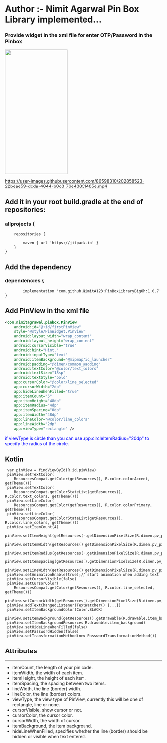 # Author :- Nimit Agarwal Pin Box Library implemented...
### Provide widget in the xml file for enter OTP/Password in the Pinbox
<p>
<img src="https://user-images.githubusercontent.com/86598310/202857712-3b15e43e-2e11-4027-b07b-b8a54b41da78.jpeg" width="200" height="400" />
</p>	

https://user-images.githubusercontent.com/86598310/202858523-22beae59-dcda-4044-b0c8-76e43831485e.mp4





## Add it in your root build.gradle at the end of repositories:
### allprojects {
		repositories {
			
			maven { url 'https://jitpack.io' }
		}
	}
  ##  Add the dependency
  ###	dependencies {
	        implementation 'com.github.NimitA123:PinBoxLibraryBigOh:1.0.7'
	}
	
	
## Add PinView in the xml file

```xml  
<com.nimitagrawal.pinbox.PinView
    android:id="@+id/firstPinView"
    style="@style/PinWidget.PinView"
    android:layout_width="wrap_content"
    android:layout_height="wrap_content"
    android:cursorVisible="true"
    android:hint="Hint."
    android:inputType="text"
    android:itemBackground="@mipmap/ic_launcher"
    android:padding="@dimen/common_padding"
    android:textColor="@color/text_colors"
    android:textSize="18sp"
    android:textStyle="bold"
    app:cursorColor="@color/line_selected"
    app:cursorWidth="2dp"
    app:hideLineWhenFilled="true"
    app:itemCount="5"
    app:itemHeight="48dp"
    app:itemRadius="4dp"
    app:itemSpacing="0dp"
    app:itemWidth="48dp"
    app:lineColor="@color/line_colors"
    app:lineWidth="2dp"
    app:viewType="rectangle" />
```
    
<p style="color:blue;">
    if viewType is circle than you can use app:circleItemRadius="20dp" to specify the radius of the circle.
</p>



##  Kotlin
     var pinView = findViewById(R.id.pinView)
     pinView.setTextColor(
        ResourcesCompat.getColor(getResources(), R.color.colorAccent, getTheme()))
     pinView.setTextColor(
        ResourcesCompat.getColorStateList(getResources(), R.color.text_colors, getTheme()))
     pinView.setLineColor(
        ResourcesCompat.getColor(getResources(), R.color.colorPrimary, getTheme()))
     pinView.setLineColor(
        ResourcesCompat.getColorStateList(getResources(), R.color.line_colors, getTheme()))
     pinView.setItemCount(4)
     pinView.setItemHeight(getResources().getDimensionPixelSize(R.dimen.pv_pin_view_item_size))
     pinView.setItemWidth(getResources().getDimensionPixelSize(R.dimen.pv_pin_view_item_size))
     pinView.setItemRadius(getResources().getDimensionPixelSize(R.dimen.pv_pin_view_item_radius))
     pinView.setItemSpacing(getResources().getDimensionPixelSize(R.dimen.pv_pin_view_item_spacing))
     pinView.setLineWidth(getResources().getDimensionPixelSize(R.dimen.pv_pin_view_item_line_width))
     pinView.setAnimationEnable(true);// start animation when adding text
     pinView.setCursorVisible(false)
     pinView.setCursorColor(
        ResourcesCompat.getColor(getResources(), R.color.line_selected, getTheme()))
     pinView.setCursorWidth(getResources().getDimensionPixelSize(R.dimen.pv_pin_view_cursor_width))
     pinView.addTextChangedListener(TextWatcher() {...})
     pinView.setItemBackgroundColor(Color.BLACK)
     pinView.setItemBackground(getResources().getDrawable(R.drawable.item_background))
     pinView.setItemBackgroundResources(R.drawable.item_background)
     pinView.setHideLineWhenFilled(false)
     pinView.setPasswordHidden(false)
     pinView.setTransformationMethod(new PasswordTransformationMethod())

## Attributes
  ***
  * itemCount, the length of your pin code.
  * itemWidth, the width of each item.
  * itemHeight, the height of each item.
  * itemSpacing, the spacing between two items.
  * lineWidth, the line (border) width.
  * lineColor, the line (border) colors.
  * viewType, the view type of PinView, currently this will be one of rectangle, line or none.
  * cursorVisible, show cursor or not.
  * cursorColor, the cursor color.
  * cursorWidth, the width of cursor.
  * itemBackground, the item background.
  * hideLineWhenFilled, specifies whether the line (border) should be hidden or visible when text entered.




    
